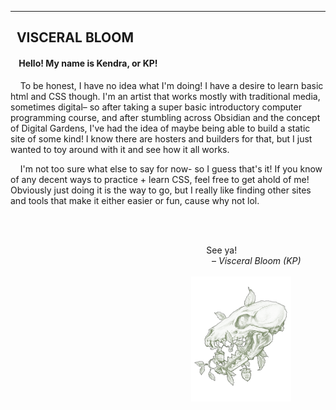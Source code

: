<!--
**Visceral-Bloom/Visceral-Bloom** is a ✨ _special_ ✨ repository because its `README.md` (this file) appears on your GitHub profile.
--><hr>
<h2> &nbsp;  VISCERAL BLOOM</h2>
<h4> &nbsp; &nbsp; Hello! My name is Kendra, or KP!</h4>
<p> &nbsp; &nbsp; To be honest, I have no idea what I'm doing! I have a desire to learn basic html and CSS though. I'm an artist that works mostly with traditional media, sometimes digital– so after taking a super basic introductory computer programming course, and after stumbling across Obsidian and the concept of Digital Gardens, I've had the idea of maybe being able to build a static site of some kind! I know there are hosters and builders for that, but I just wanted to toy around with it and see how it all works. </p>  
<p> &nbsp; &nbsp; I'm not too sure what else to say for now- so I guess that's it! If you know of any decent ways to practice + learn CSS, feel free to get ahold of me! Obviously just doing it is the way to go, but I really like finding other sites and tools that make it either easier or fun, cause why not lol.</p><br><br>
<p align="right"> 
  See ya! &nbsp; &nbsp; &nbsp; &nbsp; &nbsp; &nbsp; &nbsp; &nbsp; &nbsp; &nbsp; &nbsp; &nbsp; &nbsp; &nbsp; &nbsp; &nbsp; &nbsp; &nbsp <br> – <em>Visceral Bloom (KP)</em> &nbsp; &nbsp; &nbsp; &nbsp; &nbsp; <br><br> <img height="200px" src="https://github.com/Visceral-Bloom/Visceral-Bloom/blob/main/Picture3.png" alt="Pencil sketch of animal skull and strawberry plant"> &nbsp; &nbsp; &nbsp; &nbsp; &nbsp; &nbsp; &nbsp; </p>
<br>

